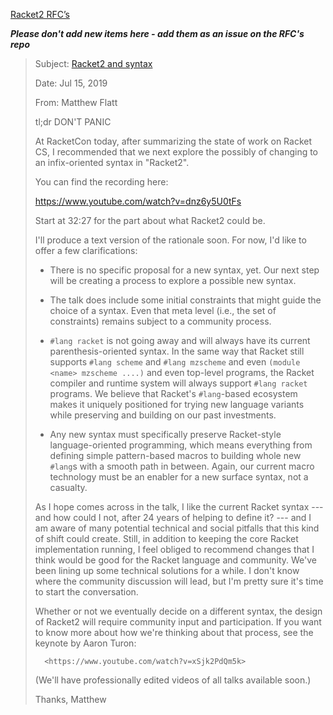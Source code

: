 [Racket2 RFC’s](https://github.com/racket/racket2-rfcs)

_**Please don't add new items here - add them as an issue on the RFC's repo**_

> Subject: [Racket2 and syntax](https://groups.google.com/d/msg/racket-users/3aIPOGbGgmc/A4HHSbdxAwAJ)
>
> Date: Jul 15, 2019
>
> From: Matthew Flatt
>
> tl;dr DON'T PANIC 
>
> At RacketCon today, after summarizing the state of work on Racket CS, I 
> recommended that we next explore the possibly of changing to an 
> infix-oriented syntax in "Racket2". 
>
> You can find the recording here: 
>
>  <https://www.youtube.com/watch?v=dnz6y5U0tFs> 
>
> Start at 32:27 for the part about what Racket2 could be. 
>
> I'll produce a text version of the rationale soon. For now, I'd like to 
> offer a few clarifications: 
>
>  * There is no specific proposal for a new syntax, yet. Our next step 
>    will be creating a process to explore a possible new syntax. 
>
>  * The talk does include some initial constraints that might guide the 
>    choice of a syntax. Even that meta level (i.e., the set of 
>    constraints) remains subject to a community process. 
>
>  * `#lang racket` is not going away and will always have its current 
>    parenthesis-oriented syntax. In the same way that Racket still 
>    supports `#lang scheme` and `#lang mzscheme` and even `(module 
>    <name> mzscheme ....)` and even top-level programs, the Racket 
>    compiler and runtime system will always support `#lang racket` 
>    programs. We believe that Racket's `#lang`-based ecosystem makes it 
>    uniquely positioned for trying new language variants while 
>    preserving and building on our past investments. 
>
>  * Any new syntax must specifically preserve Racket-style 
>    language-oriented programming, which means everything from defining 
>    simple pattern-based macros to building whole new `#lang`s with a 
>    smooth path in between. Again, our current macro technology must be 
>    an enabler for a new surface syntax, not a casualty. 
>
> As I hope comes across in the talk, I like the current Racket syntax 
> --- and how could I not, after 24 years of helping to define it? --- 
> and I am aware of many potential technical and social pitfalls that 
> this kind of shift could create. Still, in addition to keeping the core 
> Racket implementation running, I feel obliged to recommend changes that 
> I think would be good for the Racket language and community. We've been 
> lining up some technical solutions for a while. I don't know where the 
> community discussion will lead, but I'm pretty sure it's time to start 
> the conversation. 
>
> Whether or not we eventually decide on a different syntax, the design 
> of Racket2 will require community input and participation. If you want 
> to know more about how we're thinking about that process, see the 
> keynote by Aaron Turon: 
>
>       <https://www.youtube.com/watch?v=xSjk2PdQm5k> 
>
> (We'll have professionally edited videos of all talks available soon.) 
>
> Thanks, 
> Matthew 








